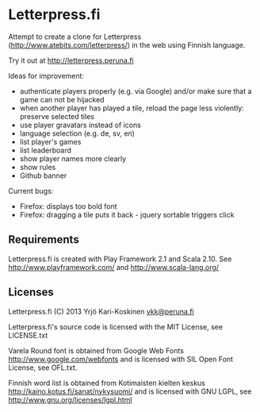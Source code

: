 Letterpress.fi
==============

Attempt to create a clone for Letterpress (http://www.atebits.com/letterpress/)
in the web using Finnish language.

Try it out at http://letterpress.peruna.fi

Ideas for improvement:
 * authenticate players properly (e.g. via Google) and/or make
   sure that a game can not be hijacked
 * when another player has played a tile, reload the page less violently:
   preserve selected tiles 
 * use player gravatars instead of icons
 * language selection (e.g. de, sv, en)
 * list player's games
 * list leaderboard
 * show player names more clearly
 * show rules
 * Github banner

Current bugs:
 * Firefox: displays too bold font
 * Firefox: dragging a tile puts it back - jquery sortable triggers click


Requirements
------------
Letterpress.fi is created with Play Framework 2.1 and Scala 2.10.
See http://www.playframework.com/ and http://www.scala-lang.org/


Licenses
--------
Letterpress.fi (C) 2013 Yrjö Kari-Koskinen <ykk@peruna.fi>

Letterpress.fi's source code is licensed with the MIT License, see LICENSE.txt

Varela Round font is obtained from Google Web Fonts http://www.google.com/webfonts
and is licensed with SIL Open Font License, see OFL.txt.

Finnish word list is obtained from Kotimaisten kielten keskus 
http://kaino.kotus.fi/sanat/nykysuomi/ and is licensed with GNU LGPL, see 
http://www.gnu.org/licenses/lgpl.html
